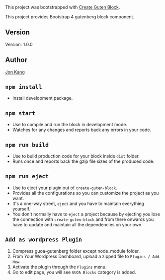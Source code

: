 This project was bootstrapped with [Create Guten Block](https://github.com/ahmadawais/create-guten-block).

This project provides Bootstrap 4 gutenberg block component.

## Version
Version: 1.0.0

## Author
[Jon Kang](https://github.com/skang77e)

## `npm install`
- Install development package.

## `npm start`
- Use to compile and run the block in development mode.
- Watches for any changes and reports back any errors in your code.

## `npm run build`
- Use to build production code for your block inside `dist` folder.
- Runs once and reports back the gzip file sizes of the produced code.

## `npm run eject`
- Use to eject your plugin out of `create-guten-block`.
- Provides all the configurations so you can customize the project as you want.
- It's a one-way street, `eject` and you have to maintain everything yourself.
- You don't normally have to `eject` a project because by ejecting you lose the connection with `create-guten-block` and from there onwards you have to update and maintain all the dependencies on your own.

## `Add as wordpress Plugin`
1. Compress guoa-gutenberg folder except node_module folder.
2. From Your Wordpress Dashboard, upload a zipped file to `Plugins / Add New`.
3. Activate the plugin through the `Plugins` menu.
4. Go to edit page, you will see `GUOA Blocks` category is added.

